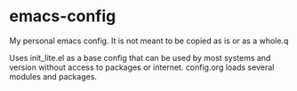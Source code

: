 # emacs-config
My personal emacs config. It is not meant to be copied as is or as a whole.q

Uses init_lite.el as a base config that can be used by most systems and version without access to packages or internet.
config.org loads several modules and packages.
